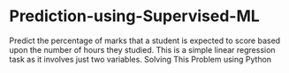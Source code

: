 # Prediction-using-Supervised-ML
Predict the percentage of marks that a student is expected to score based upon the number of hours they studied. This is a simple linear regression task as it involves just two variables. Solving This Problem using Python
